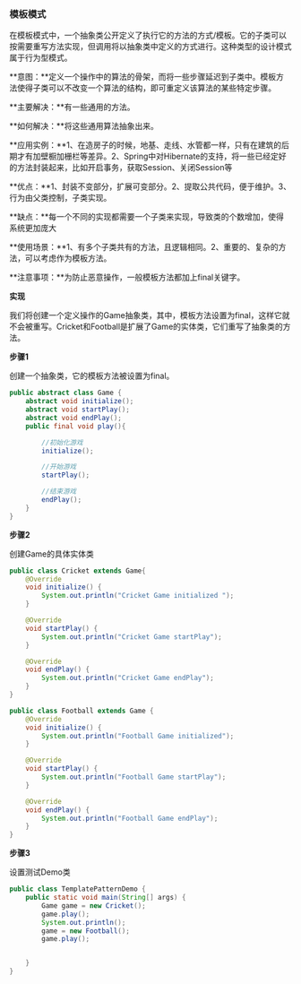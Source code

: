 ### 模板模式

在模板模式中，一个抽象类公开定义了执行它的方法的方式/模板。它的子类可以按需要重写方法实现，但调用将以抽象类中定义的方式进行。这种类型的设计模式属于行为型模式。

**意图：**定义一个操作中的算法的骨架，而将一些步骤延迟到子类中。模板方法使得子类可以不改变一个算法的结构，即可重定义该算法的某些特定步骤。

**主要解决：**有一些通用的方法。

**如何解决：**将这些通用算法抽象出来。

**应用实例：**1、在造房子的时候，地基、走线、水管都一样，只有在建筑的后期才有加壁橱加栅栏等差异。2、Spring中对Hibernate的支持，将一些已经定好的方法封装起来，比如开启事务，获取Session、关闭Session等

**优点：**1、封装不变部分，扩展可变部分。2、提取公共代码，便于维护。3、行为由父类控制，子类实现。

**缺点：**每一个不同的实现都需要一个子类来实现，导致类的个数增加，使得系统更加庞大

**使用场景：**1、有多个子类共有的方法，且逻辑相同。2、重要的、复杂的方法，可以考虑作为模板方法。

**注意事项：**为防止恶意操作，一般模板方法都加上final关键字。

**实现**

我们将创建一个定义操作的Game抽象类，其中，模板方法设置为final，这样它就不会被重写。Cricket和Football是扩展了Game的实体类，它们重写了抽象类的方法。

**步骤1**

创建一个抽象类，它的模板方法被设置为final。

```java
public abstract class Game {
    abstract void initialize();
    abstract void startPlay();
    abstract void endPlay();
    public final void play(){

        //初始化游戏
        initialize();

        //开始游戏
        startPlay();

        //结束游戏
        endPlay();
    }
}
```

**步骤2**

创建Game的具体实体类

```java
public class Cricket extends Game{
    @Override
    void initialize() {
        System.out.println("Cricket Game initialized ");
    }

    @Override
    void startPlay() {
        System.out.println("Cricket Game startPlay");
    }

    @Override
    void endPlay() {
        System.out.println("Cricket Game endPlay");
    }
}
```

```Java
public class Football extends Game {
    @Override
    void initialize() {
        System.out.println("Football Game initialized");
    }

    @Override
    void startPlay() {
        System.out.println("Football Game startPlay");
    }

    @Override
    void endPlay() {
        System.out.println("Football Game endPlay");
    }
}
```

**步骤3**

设置测试Demo类

```Java
public class TemplatePatternDemo {
    public static void main(String[] args) {
        Game game = new Cricket();
        game.play();
        System.out.println();
        game = new Football();
        game.play();


    }
}
```